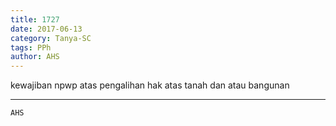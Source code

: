 ```yaml
---
title: 1727
date: 2017-06-13
category: Tanya-SC
tags: PPh
author: AHS
---
```


kewajiban npwp atas pengalihan hak atas tanah dan atau bangunan

---



`AHS`
